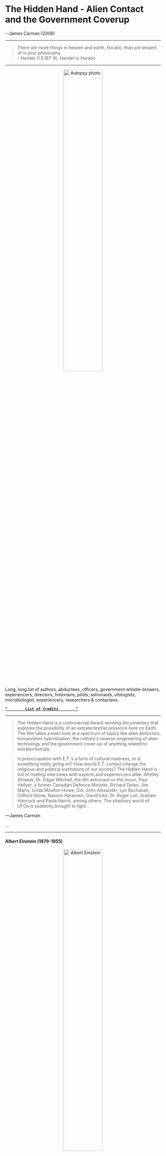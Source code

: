 <h1 id="hidden-hand-toc">The Hidden Hand - Alien Contact and the Government Coverup</h1>

--James Carman (2008)

---

<blockquote>
There are more things in heaven and earth, Horatio,
than are dreamt of in your philosophy.
<br>
- Hamlet (1.5.167-8), Hamlet to Horatio
</blockquote>

---
<p align="center" width="100%">
  <img width="50%" src="https://user-images.githubusercontent.com/41387907/137833610-61ea1c5a-3db4-43fd-b8e1-bf2d87fbd72b.jpg"
    alt="Autopsy photo"</>
</p>

&nbsp;

<p>
Long, long list of authors, abductees, officers, government whistle-blowers, experiencers, directors, historians, 
pilots, astronauts, ufologists, microbiologist, experiencers, researchers & contactees.
</p>

**[`^        List of Credits        ^`](#credits)**

---

<blockquote>
The Hidden Hand is a controversial Award-winning documentary that explores the possibility of an extraterrestrial 
presence here on Earth. The film takes a keen look at a spectrum of topics like alien abduction, human/alien 
hybridization, the military's reverse-engineering of alien technology and the government cover-up of anything related to 
extraterrestrials.
</blockquote>

<blockquote>
Is preoccupation with E.T.'s a form of cultural madness, or is something really going on? How would E.T. contact 
change the religious and political institutions of our society? The Hidden Hand is full of riveting interviews 
with experts and experiencers alike: Whitley Strieber, Dr. Edgar Mitchell, the 6th astronaut on the moon, 
Paul Hellyer, a former Canadian Defence Minister, Richard Dolan, Jim Marrs, Linda Moulton Howe, Col. John Alexander, 
Lyn Buchanan, Clifford Stone, Nassim Haramein, David Icke, Dr. Roger Leir, Graham Hancock and Paola Harris, among 
others. The shadowy world of UFOs is suddenly brought to light.
</blockquote>
—James Carman

...

---

<h4>Albert Einstein (1879-1955)</h4>
<p align="center" width="100%">
  <img width="50%" src="https://user-images.githubusercontent.com/41387907/137834233-99856897-4220-4ed1-ab10-948650a591cf.png"
    alt="Albert Einstein"</>
</p>

Albert Einstein was born at Ulm, in Württemberg, Germany, on March 14, 1879. Six weeks later the family moved to Munich, where he later on began his schooling at the Luitpold Gymnasium. Later, they moved to Italy and Albert continued his education at Aarau, Switzerland and in 1896 he entered the Swiss Federal Polytechnic School in Zurich to be trained as a teacher in physics and mathematics. In 1901, the year he gained his diploma, he acquired Swiss citizenship and, as he was unable to find a teaching post, he accepted a position as technical assistant in the Swiss Patent Office. In 1905 he obtained his doctor’s degree.

Einstein’s researches are, of course, well chronicled and his more important works include Special Theory of Relativity (1905), Relativity (English translations, 1920 and 1950), General Theory of Relativity (1916), Investigations on Theory of Brownian Movement (1926), and The Evolution of Physics (1938). Among his non-scientific works, About Zionism (1930), Why War? (1933), My Philosophy (1934), and Out of My Later Years (1950) are perhaps the most important.

<blockquote>
In a recently unearthed recording of an interview conducted nearly 30 years ago, a former assistant to Albert Einstein alleges that the famed scientist was enlisted to examine the Roswell wreckage, including the ET occupants of the downed craft. UFO researcher Anthony Bragalia uncovered the remarkable revelation when he tracked down ufologist Sheila Franklin, who interviewed Dr. Shirley Wright in 1993 about her time working with Einstein in the summer of 1947. As luck would have it, Franklin still had the tapes from her conversation with the former assistant and what she told the researcher was nothing short of stunning.
</blockquote>
<blockquote>
According to Wright, she accompanied Einstein to what had been dubbed a “crisis conference” that was hastily held in July of 1947 at a remote army airbase in the American southwest. Upon their arrival, the duo entered a hangar that was under heavy security and, when they entered the building, they discovered that it contained a rather curious craft that appeared to have sustained significant damage. “It was disc-shaped, sort of concave,” Wright recalled, “its size stood up to one-fourth of the hangar floor.” While her response to the strange scene was one of “wonderment, half curiosity and maybe half fear,” she said that Einstein was “not disturbed at all” and, instead, was primarily concerned with what sort of insights about propulsion and the universe could be gleaned from the vehicle.
</blockquote>
 <p>
The year of this Einstein quote (1952) is more than interesting. It is the same year that the Robertson Panel (on which Einstein’s associate Goudsmit served) was planned. It was also the same year that mass UFO sightings were occurring with frequency over Washington, DC. And it was the same year that Frank Edwards maintained Einstein had warned the President about attacking the saucers.
</p>
 
<p>
What is more interesting about the Einstein quote is what is not said.  Though Einstein admits that there is reality to the phenomena (“These people are seeing something”), he says that he does not want to know just what it is that the people are seeing.  This is of course disingenuous of Einstein.  Since when does science shy away from encouraging finding solutions to mysteries?  Einstein’s own friend and associate Goudsmit certainly was interested in the phenomena during the same time period Einstein was writing Gardner about it!  It sounds more like Einstein simply does not wish to engage someone outside of his circle on this obviously sensitive matter.
</p>
 
<p>
Another interpretation is that Einstein really did not want to know because he was afraid to know.  And this makes sense.  If what Edwards says is true, Einstein feared the phenomenon.  But what he feared more was us.  Einstein feared our potential for a war-like reaction to the continued flyovers of craft that were piloted by beings that were not from here and that were unknown to science.
</p>

[**`^        back to top        ^`**](#hidden-hand-toc)

...

---
<h4>Victor Hugo (Feb/1802 - May/1885)</h4>

  - Poet, novelist. Les Misérables (1862), and dramatist

<p align="center" width="100%">
  <img width="50%" src="https://user-images.githubusercontent.com/41387907/137834474-7baf4cec-9226-49f9-ac8a-d13aa1bfe106.jpg"
    alt="Victor Hugo Nadar"</>
</p>

<blockquote>
Victor Hugo, in full Victor-Marie Hugo, (born February 26, 1802, Besançon, France—died May 22, 1885, Paris), poet, novelist, and dramatist who was the most important of the French Romantic writers. Though regarded in France as one of that country’s greatest poets, he is better known abroad for such novels as Notre-Dame de Paris (1831) and Les Misérables (1862).
</blockquote>

[**`^        back to top        ^`**](#hidden-hand-toc)
 
...

<h4>Harry Reid - (Dec/1939-Dec/2021)</h4>

Career
Police officer at U.S. Capitol, c. 1961-63; city attorney, Henderson, NV, 1964-66; Nevada state assemblyman, 1969-1970; Nevada lieutenant governor, 1970-74; ran for U.S. Senate but lost, 1974; chairman of the Nevada Gaming Commission, 1977-81; attorney in private practice, 1981-83; congressman, 1983-87; U.S. senator, 1987—; Senate Democratic Whip, 1998-2004; Senate Minority Leader, 2005—.


I love supporting the **[EFF](https://eff.org)**.
This is the *[Markdown Guide](https://www.markdownguide.org)*.
See the section on [`code`](#code).

Read more: **[Harry Reid](https://www.notablebiographies.com/newsmakers2/2006-Ra-Z/Reid-Harry.html#ixzz7Ik2R5aRj)**

---
<h4>Chuck Weiss</h4>

   - Author. How I Learned to Cope with High Strangeness...

<p align="center" width="100%">
  <img width="50%" src="https://user-images.githubusercontent.com/41387907/137834729-21565915-7999-4154-8792-06b4ed597c43.png "Chuck Weiss"
    alt="Chuck Weiss"</>
</p>

<p>
How I Learned to Cope with High Strangeness, Government Harrassment, and My Mother (a True Story)
</p>

[**`^        back to top        ^`**](#hidden-hand-toc)

...

---
<h4>Richard Dolan (7/1962)</h4>

   - Author. UFOs & The National Security State

<p align="center" width="100%">
  <img width="50%" src="https://user-images.githubusercontent.com/41387907/137834820-8d92c542-8ebe-4154-aac6-ecbb187191e9.png "Richard Dolan UFOs & The National Security State"
    alt="Richard Dolan"</>
</p>

<p>
Richard M. Dolan is a gifted historian whose study of U.S. Cold War strategy led him to the broader context of increased security measures and secrecy since World War II. One aspect of such government policies that has continued to hold the public's imagination for over half a century is the question of unidentified flying objects.
</p>
<p>
UFOs and the National Security State is the first volume of a two-part detailed chronological narrative of the national security dimensions of the UFO phenomenon from 1941 to the present. Working from hundreds of declassified records and other primary and secondary sources, Dolan centers his investigation on the American military and intelligence communities, demonstrating that they take UFOs seriously indeed.
</p>
<p>
Included in this volume are the activities of more than fifty military bases relating to UFOs, innumerable violations of sensitive airspace by unknown craft and analyses of the Roswell controversy, the CIA-sponsored Robertson Panel, and the Condon Committee Report. Dolan highlights the development of civilian anti-secrecy movements, which flourished in the 1950s and 1960s until the adoption of an official government policy and subsequent "closing of the door" during the Nixon administration.
</p>


[**`^        back to top        ^`**](#hidden-hand-toc)

...

---

<h4>Whitley Strieber</h4>

   - Author, Communion

[Whitley Strieber and CIA intelligence officer](https://www.unknowncountry.com/dreamland/an-intelligence-officer-with-a-stunning-story-to-tell/ 'Whitley Strieber Web Site')

<p align="center" width="100%">
  <img width="50%" src="https://github.com/bbauska/hidden-hand/blob/main/images/Whitley%20Strieber-communion.png?raw=true"
    alt="Whitley Strieber"</>
</p>

<p align="center" width="100%">
  <img width="15%" src="https://github.com/bbauska/hidden-hand/blob/main/images/Whitley%20Strieber.png?raw=true"
    alt="Whitley Strieber"</>
</p>

[**`^        back to top        ^`**](#hidden-hand-toc)
 
...

---

<h4>Robert Dean</h4>

   - Retired U.S. Army Command Sergeant Major

[Robert Dean](https://user-images.githubusercontent.com/41387907/137834970-18218fac-fe0f-408a-8b06-c86840b85231.png "Robert Dean, US Army Command Sergeant Major")

[**`^        back to top        ^`**](#hidden-hand-toc)

...

---

<h4>Stanton Friedman</h4>

   - Author, Flying Saucers & Science

<p align="center" width="100%">
  <img width="50%" src="https://user-images.githubusercontent.com/41387907/138942240-f945bb6f-aa6b-4059-ab40-49961b052362.png"
    alt="Stanton Friedman"</>
</p>

<h4>THE UFO CHALLENGE</h4>

December 1997
By Stanton T. Friedman

As a nuclear physicist who has had a serious interest in flying saucers since 1958, I have reached four major conclusions:
The evidence is overwhelming that Planet Earth is being visited by intelligently controlled extraterrestrial spacecraft. In other words, SOME UFOs are alien spacecraft. Most are not.

The subject of flying saucers represents a kind of Cosmic Watergate, meaning that some few people in major governments have known since July, 1947, when two crashed saucers and several alien bodies were recovered in New Mexico, that indeed SOME UFOs are ET. As noted in 1950, it’s the most classified U.S. topic.

None of the arguments made against conclusions One and Two by a small group of debunkers such as Carl Sagan, my University of Chicago classmate for three years, can stand up to careful scrutiny.

The Flying Saucer story is the biggest story of the millennium: visits to Planet Earth by aliens and the U.S. government’s cover-up of the best data (the bodies and wreckage) for over fifty years.
slide show
Since 1967 I have lectured on the subject “Flying Saucers ARE Real” at more than 600 colleges and over 100 professional groups in all fifty US states, nine Canadian Provinces, twelve cities in England and nine in other countries, with only eleven hecklers. I have also appeared on hundreds of radio and TV shows. Overall, I have probably answered about 35,000 questions about UFOs and secrecy.

It’s clear that over 97% of the people have NOT read any of the five major scientific studies I discuss, and are unaware of the mountains of evidence that support my conclusions. They are also unaware of the scientific data, as opposed to tabloid nonsense. However, it is also clear from the Opinion Polls and from my own experience that indeed most people accept the notion that SOME UFOs are alien spacecraft. The greater the education, the MORE likely an individual is to accept this proposition. In an October 25, 1995, Oxford University Debate on the resolution “Planet Earth is being visited by intelligent extraterrestrial life,” the affirmative side, of which I was a part, garnered 60% of Debate Union Member votes on the question. Ninety-two percent of 100,000 people calling during a TV Debate in London on June 27, 1997, said Earth has been visited by aliens!

The problem is NOT that there is not enough evidence to justify my conclusions; but that most people, especially the noisy negativists, are unaware of the real, non-tabloid evidence.

Debunkers seem to employ four major rules:
What the public doesn’t know, we certainly won’t tell them. The largest official USAF UFO study isn’t even mentioned in twelve anti-UFO books, though every one of those books’ authors was aware of it.

Don’t bother me with the facts, my mind is made up.

If one can’t attack the data, attack the people. It is easier.

Do one’s research by proclamation rather than investigation. It is much easier, and nobody will know the difference anyway.
Many major media people will concede that if indeed aliens are visiting earth, that would be a major story. But because they take great pride in their KNOWLEDGE of major stories, if this were happening they would know about it. But they don’t. Therefore, anybody who says visits are real must be a crackpot.

I have noted four major reasons why the big names in science and journalism haven’t jumped on the pro-UFO bandwagon:
Ignorance of the data. Scratch a debunker and one usually finds somebody who is putting down what he is not up on.

Fear of ridicule in sponsoring a thesis (only about ten have been submitted relating to UFOs) if a professor, or sponsoring a detailed reportorial investigation if an editor. I check all my audiences and find that, while in agreement with polls, 10% have had a sighting but only 5-10% of these witnesses have been willing to report what they saw. Biggest reason? Fear of ridicule.

Ego. If aliens were visiting Earth, they would call a press conference or ask to talk to the National Academy of Sciences. They haven’t, so aliens must not be visiting. Flying saucers finish the job Copernicus started in taking man out of the middle of the universe. Priests fought Copernicus’s ideas. Today guys in lab coats, rather than priestly robes, fight alien visitations.

Failure to use our knowledge of technology to understand UFO behavior. They say “It is impossible,” rather than “I don’t know how.” Despite the absurd claims of certain ancient academics and fossilized physicists, it is clear on the basis of solid engineering studies that trips to nearby stars are feasible with round trip times shorter than the average person’s lifetime — using, for example, staged fission and fusion propulsion systems. I have worked on both. It’s clear that technological progress comes from doing things differently in an unpredictable way. The history of science is littered with challenges, leveled by people who know nothing about the job at hand, against traditionally “impossible” claims.
The cult of S.E.T.I. (Silly Effort To Investigate) with its crazy notions that nobody would travel — but that aliens, stuck at the level of radio, are trying to attract our attention — mocks the notion of flying saucers, not by dealing with the evidence, but by proclamations about the ABSENCE of evidence. This ignores science.

I prove at every lecture that the NSA and CIA are withholding UFO data. Having worked under security for fourteen years, visited seventeen document archives, and having become aware of the huge black budgets of the NSA, NRO, CIA, DIA, etc., I know how easy it is to keep secrets. My nineteen years of study about crashed saucers, and thirteen years on the Majestic-12 documents have convinced me these are real. The challenge for us all, as we enter the new millennium, is to recognize that while our future is in space, we are not alone. I truly hope we qualify for admission to the Cosmic Kindergarten.

Stanton Friedman
 
<br>

[**`^        back to top        ^`**](#hidden-hand-toc)

---

Paola Harris

  - Author, Connecting the Dots

Italian investigative journalist Paola Leopizzi Harris and French-born information scientist Dr. Jacques F. Vallée have teamed up to uncover the details of a New Mexico crash in 1945, fully two years before the well-known incident at Roswell and the famous sighting by pilot Kenneth Arnold in 1947.

Latest News
The Evolution of Jacques Vallée A personal reflection by Paola Harris, investigative reporter and photojournalist In August of 2020, we all went Le Marais…

 
Links & Resources
Exopolitics Italy is a website created by Paola Harris, MEd., for various Exopolitics initiatives in Italy. Paola is author of Exopolitics: How Do You Speak to…

 
Interviews
The Evolution of Jacques Vallée A personal reflection by Paola Harris, investigative reporter and photojournalist In August of 2020, we all went Le Marais…

 
Contact
Paola Harris on GAIA “Open Minds:” Watch “Secrets of Contact” on GAIA Open Minds: View this “Beyond Belief” episode: HELP FUND PAOLA’S FIELD RESEARCH!


[**`^        back to top        ^`**](#)

---

Joni Strother

  - Abductee
 
Abductee Joni Strother described her traumatic encounters with the aliens, whom she views as sinister entities. Over the years, she believes she's mothered five hybrid children and during a recent abduction she was shown a hybrid camp being guarded by soldiers. There were some 500 hybrids there, and in her interactions with them, they inquired about basic skills such as personal hygiene and how to cook.

[**`^        back to top        ^`**](#hidden-hand-toc)

---
Roger Leir

  - Author, The Aliens and the Scalpel

![image](https://user-images.githubusercontent.com/41387907/140461982-e6ae97f6-b8fa-44bb-a1b9-ad86d7601e92.png)

Dr. Roger K. Leir is one of the world's most important leaders in physical evidence research involving the field of Ufology. In this special session he will reveal scientific proof that WE ARE NOT ALONE.  Dr. Leir is a podiatric surgeon, in private practice for the past 43 years and has written numerous books including The Aliens and the Scalpel,  UFO Crash in Brazil, and Casebook Alien Implants.
 

[**`^        back to top        ^`**](#hidden-hand-toc)

...
---
Jim Sparks

  - Author, The Keepers

![image](https://user-images.githubusercontent.com/41387907/140462182-19d0ef2f-e106-4341-9cde-b9ed8e460743.png)


[**`^        back to top        ^`**](#hidden-hand-toc)

Niara Isley

  - Abductee

[Encounters with Healing](https://encounterswithhealing.com/)

[**`^        back to top        ^`**](#hidden-hand-toc)

...
---

Lyn Buchanan

  - Director, The PSI Institute

[**`^        back to top        ^`**](#hidden-hand-toc)

...
---

Nassim Haramein

  - Director, The Resonance Project Foundation

[**`^        back to top        ^`**](#hidden-hand-toc)

...
---

David Jacobs

  - Historian & Hypnotherapist

[**`^        back to top        ^`**](#hidden-hand-toc)

...
---

Nick Pope

  - Former Head of the British Government's UFO Project

[**`^        back to top        ^`**](#hidden-hand-toc)

...
---

Milton Torres
  
  - Former USAF Fighter Pilot & Astronaut

[**`^        back to top        ^`**](#hidden-hand-toc)

...
---

Edgar D. Mitchell

  - Former Astronaut

[**`^        back to top        ^`**](#hidden-hand-toc)

...
---

James Penniston

 - Sergeant USAF Retired

[**`^        back to top        ^`**](#hidden-hand-toc)


...
---

David Icke
  
  - Author, The Biggest Secret

[**`^        back to top        ^`**](#hidden-hand-toc)


...
---

Jaime Maussan
  
  - TV Producer

[**`^        back to top        ^`**](#hidden-hand-toc)


...
---

John B. Alexander
   
  - Non-Lethal Weapons Specialist (as Col. John B. Alexander)

[**`^        back to top        ^`**](#hidden-hand-toc)

...
---

Paul Hellyer
  
  - Former Canadian Defense Secretary

[**`^        back to top        ^`**](#hidden-hand-toc)

...
---

Charles Hall
  
  - Retired US Army Duty Weather Observer

[**`^        back to top        ^`**](#hidden-hand-toc)

...
---

David Huggins
  
  - Painter & Experiencer

[**`^        back to top        ^`**](#hidden-hand-toc)

...
---

Clifford E. Stone
  
  - Retired US Army Sergeant

[**`^        back to top        ^`**](#hidden-hand-toc)

...
---

Derrel W. Sims
  
  - Private Investigator

[**`^        back to top        ^`**](#hidden-hand-toc)

...
---

James Gilliland
  
  - Director, ECETI

[**`^        back to top        ^`**](#hidden-hand-toc)

...
---

Budd Hopkins

  - Ufologist

[**`^        back to top        ^`**](#hidden-hand-toc)

...
---


<h4>Philip J. Corso</h4>

  - Chief of Pentagon Foreign Technology Desk (archive footage)



#### Background
Philip James Corso (May 22, 1915 – July 16, 1998) was an American Army officer.

He served in the United States Army from February 23, 1942, to March 1, 1963, and earned the rank of Lieutenant Colonel.

Corso published The Day After Roswell, about how he was involved in the research of extraterrestrial technology recovered from the 1947 Roswell UFO Incident. On July 23, 1997, he was a guest on the popular late night radio show, Coast to Coast AM with Art Bell where he spoke live about his Roswell story. This interview was rebroadcast by Coast to Coast AM on July 3, 2010.

#### The Day After Roswell
In his book The Day After Roswell (co-author William J. Birnes) claims he stewarded extraterrestrial artifacts recovered from a crash near Roswell, New Mexico, in 1947.

Corso says a covert government group was assembled under the leadership of the first Director of Central Intelligence, Adm. Roscoe H. Hillenkoetter. Among its tasks was to collect all information on off-planet technology. The US administration simultaneously discounted the existence of flying saucers in the eyes of the public, Corso says.

According to Corso, the reverse engineering of these artifacts indirectly led to the development of accelerated particle beam devices, fiber optics, lasers, integrated circuit chips and Kevlar material.

In the book, Corso claims the Strategic Defense Initiative (SDI), or “Star Wars”, was meant to achieve the destructive capacity of electronic guidance systems in incoming enemy warheads, as well as the disabling of enemy spacecraft, including those of extraterrestrial origin.

Different parts of the Roswell craft were sent to various defense companies, who reverse engineered their properties. This engineering feat eventually led to a number of breakthroughs. Among them were integrated circuitry, night vision equipment, the laser, particle beams, and fiber optics. The contractors were told that the parts were stolen from Russia.

[**`^        back to top        ^`**](#hidden-hand-toc)

...
---

Gordon Novel

  - Self - Former CIA Operative

Gordon Novel is a fascinating man. Carried along on the train of history, Gordon Novel has had a front seat to many of the most controversial chapters in U.S. history. From the Kennedy assassination to Watergate, Waco and beyond, Gordon has really seen it all. In his first interview for over a decade, he gives us a glimpse of his role and perspective on a multitude of subjects including; the Vietnam war, Saddam Hussein and his trial, Majestic and the CIA, UFOs, the 'Extraterrestrial Revolution' and much more.
   
He is charming, bold, uncompromising in his vision and determined to change the world. We are given a special look at Gordon's new quest to bring free energy to the world, along with news of his proposed motion picture in development, KINGDOMS COME, in a deal being brokered with some of the biggest names in Hollywood. With the support of the CIA, he believes his vision of a world set free from the confines of oil and gas will become a reality. A big picture thinker with a strong will and an indomitable spirit, he is forging ahead against all odds. His fierce dedication is something to behold and we wish him every success in his quest.
 


[**`^        back to top        ^`**](#hidden-hand-toc)

...
---

Jim Marrs

  - Self - Author, Alien Agenda

[**`^        back to top        ^`**](#hidden-hand-toc)

...
---

Linda Moulton Howe

  - Self - TV Producer

https://github.com/bbauska/hidden-hand/blob/main/images/linda%20moulton%20howe.png?raw=true


[**`^        back to top        ^`**](#hidden-hand-toc)

...
---

Dan Burisch

  - Retired Government Microbiologist

![Dan Burisch](https://user-images.githubusercontent.com/41387907/138953761-9151e3ff-c85e-41dd-8ba9-f922aab95660.png)

<h5>Introduction</h5>
<p>
I came to know Dr. Dan Burisch (formerly Dan Crain, Ph.D.) many years ago in Las Vegas NV. He and his family became friends with my family and I.... and eventually I came to know his story well. He asked me, in 1997 to write a book about one of his research projects. That became Eagles Disobey: The Case for Inca City, Mars and was released to the public in 1998. During that work I came to know a great deal about Dan's involvement in dark projects that are covertly funded by our military and governmen bodies - including his work up at Area-51, or as it is known by those who work up there: Watertown Strip. Dan became afraid, desperately afraid for his life toward the end of the work on Eagles Disobey. He was terrified of retailiation from his dark project supervisors because he refused to stop looking into the anomalies on Mars - and because he had shared with me many of his experiences "up north" while he was employed in Project Aquarius, and had familiarity with Project Sigma, and Looking Glass.</p>
<p>
Toward the end of 1998 Dan disappeared. His residence was abandoned overnight, and nobody seemed to know where he had been taken. He turned up half way across the country, with most of his memories concerning his association with me and our work on Eagles Disobey altered or erased. I tried my best to remind him of his past, but he did not believe me until I showed him a copy of the book and photographs of himself sitting on my couch playing with the dogs. He returned to his new location, but memories started to break through the conditioning to such an extent that Dan fled and was eventually recaptured and whisked off to a military base for re-conditioning. When they realized that they couldn't keep it up with out damaging his ability to think and function (remember, they wanted him to continue to work for them in his capacity as team leader and microbiologist) they decided to re-wind his memories and return him to Las Vegas under the careful observation of his spouse, who relays all communication up the pipeline, and signs much of her correspondence with her title/designation PsiOpSec.</p>
<p>
I was permitted very limited contact with him during that time, mostly because he made life unbearable until they honored his demand to talk to me. But he was eventually moved again and housed at the Papoose Lab facility where he could conduct critical biological studies on captive entity they had housed in their lab, on Level-5. Contact was intermittent, but then, in early 2001 I got a strange email that caught my attention. It was from mj01@missilemail.com. Since I knew that Dan was involved with Majestic and MJ12, I was immediately on alert. It turned out to be from a person inside the project Dan was working on, who was so upset with the situation that he felt compelled to seek my help. He was aware of my identity and long standing friendship with Dan because it was contained in the briefings he got prior to accepting his assignment, and figured I might be willing to assist. My contact is now dead. He was discovered communicating with me, and was involuntarily "retired". His letters read as follows, and give a troubling glimpse into the prison-like world that was created to maintain control of Dr. Dan Burisch and force him to comply with the wishes of the 'powers that be' as he eventually came to call them.
</p>

[**`^        back to top        ^`**](#hidden-hand-toc)

...
---

Graham Hancock

  - Author, Fingerprints of the Gods

![image](https://user-images.githubusercontent.com/41387907/137835253-39381b64-61b7-48e7-9602-4ae76004db5e.png)


[**`^        back to top        ^`**](#hidden-hand-toc)

...
---

Melinda Leslie

  - Researcher & Abductee
 
MELINDA LESLIE is a UFO abductee and has been public with her own extraterrestrial and covert-ops human abduction experiences for 28 years and is considered by many to be the authority on a military and intelligence agency involvement in UFO abduction cases. Both her research and personal experiences have been featured in 25 books by prominent authors in ufology.

[**`^        back to top        ^`**](#hidden-hand-toc)

...
---

Jesse Long

  - Abductee

[**`^        back to top        ^`**](#hidden-hand-toc)

...
---

Yvonne Smith

  - Hypnotherapist

[**`^        back to top        ^`**](#hidden-hand-toc)

...
---

Marc Brinkerhoff

  - Contactee & Artist

[**`^        back to top        ^`**](#hidden-hand-toc)

...
---

Shelley Yates

  - Director, Fire the Grid

[**`^        back to top        ^`**](#hidden-hand-toc)

...
---

Julian Michael

  - Hypnotherapist

[**`^        back to top        ^`**](#hidden-hand-toc)

...
---

J.J. Hurtak

  - Author, The Keys of Enoch

[**`^        back to top        ^`**](#hidden-hand-toc)

...
---

Melissa Reid
  
   - Experiencer & Artist

[**`^        back to top        ^`**](#hidden-hand-toc)

...
---

Jeremy Vaeni

  - Experiencer & Writer

[**`^        back to top        ^`**](#hidden-hand-toc)

...
---

Farah Yurdozu
  
  - Experiencer & Researcher

[**`^        back to top        ^`**](#hidden-hand-toc)

...
---

Posey Gilbert

  - Experiencer

[**`^        back to top        ^`**](#hidden-hand-toc)

...
---

Alan White

  - Experiencer & Composer

[**`^        back to top        ^`**](#hidden-hand-toc)

...
---

Harold Egeln

  - Experiencer & Journalist

[**`^        back to top        ^`**](#hidden-hand-toc)

...
---

Stephen Bassett

  - Director, Paradigm Research Group

![image](https://user-images.githubusercontent.com/41387907/140463116-6170534f-ae83-4506-a093-00cf97874830.png)

Stephen G. Bassett is the first extraterrestrial life (ET), disclosure (ufology) lobbyist in the United States, executive director and treasurer of the political action committee Extraterrestrial Phenomena Political Action Committee and executive director[1][non-primary source needed] of Paradigm Research Group (PRG)[2] that says it wants end to end the governments imposed truth embargo regarding the facts of extraterrestrials engaging the human race. During the run-up to the presidential election 2014-2016, Bassett met with House and Senate staffers regarding the need for new congressional hearings addressing the modern evidence for an extraterrestrial presence.

[**`^        back to top        ^`**](#hidden-hand-toc)

...
---

John Lear
 
  -  CIA pilot, UFO researcher

![John Lear](https://user-images.githubusercontent.com/41387907/140462399-903e5cd6-8146-4f54-8595-4ec33de1ac1b.png)

INTRODUCTION:

John Lear, retired airline captain, with over 19,000 hours of flight-time, has flown in over 100 different types of planes in 60 different counties around the world.

Son of Lear Jet inventor, Bill Lear, John is the only pilot to hold every FAA airplane certificate, to include airplane transport rating, flight instructor, ground instructor, flight navigator, engineer, aircraft dispatcher, airframe powerplant mechanic, parachute rigger, and tower operator.

He flew secret missions for the CIA in Central and Southeast Asia, Eastern Europe, the Middle East and Africa between 1966 and 1983. He has flown as Captain and check pilot for over 10 different airlines.

John held 17 world records including speed around the world in a Lear Jet Model 24, set in 1966. He was presented with the PATCO award for outstanding airmanship in 1968, and the Symons Wave memorial. He was the youngest American to climb the Matterhorn in Switzerland in 1959 and in the 1970's owned and skippered the Americas Cup boat, the Soliloquy, out of Marina Del Rey.

In 1968, John raced a Douglas B26 Invader in the unlimited class at the Reno air races.  

He was a Senior Vice Commander of the China Post 1, the American Legion Post for Soldiers of Fortune.  He is a 20 year member of the special operations Association.

John is the current owner and operator of the only permitted gold mine operation Cutthroat Mining Corporation in Clarke County, Nevada. His efforts to clean up the Treasure Hawk Gold Butte mine won him the state of Nevada award for excellence in mining reclamation in 1999.  John is a MSHA (Mine, Safety, and Health Administration) and holds a blaster license from the Nevada certified mining instructor from the Nevada State Fire Marshall.

John's passion for the preservation and documentation of the history of the Gold Butte  has made him a authority on the area.

John has been a resident of Las Vegas since 1994 and was a republican State Senate candidate in 1980.

John has 4 daughters, 2 grandchildren, and lives with his wife in Las Vegas. - Las Vegas businesswoman, Mary Lee Lear in Sunrise Manor.

In 1988, John met and became friends with Bob Lazar, the government scientist who worked on the back-engineering of the propulsion system of the extraterrestrial UFOs at area S-4. That's just outside the infamous and ultrasecret Area 51.

In March 1989, Lazar took John to an area close to Rachel Nevada where he witnessed the flight of a flying saucer at the exact time Lazar told him it would occur.

Two weeks later on another UFO spying mission, John, Lazar and 3 others were caught by security forces - (that's CAUGHT folks) - and the next day, - the very next day - Lazar lost his job at the government program for that breach of security. Lazar has been branded by many as a fraud, a charge to which John responds, " Those who say that Lazar was a fraud simply don't know the facts of this incredible 12 month period.  I was there - they weren't."

During the late 1980's, John tracked down and found the Army Intelligence Analyst who read, probably by accident, the U.S. government report Grudge 13, which documented the history of the U.S. UFO coverup and details of saucer recoveries, disposition of their occupants, and handling  (That's HANDLING) of civilian witnesses.

The report included clear photographs of these recovered extraterrestrial craft and beings - (That's BEINGS) found inside. It further detailed how recoveries were made worldwide and specially designed transports to accommodate the craft.

John spent time poking around other UFO related areas to include Dulce, Secora, Aztec, Alamagorda, Albuquerque, Los Alamos and Bentwaters airbase near London.

Since that time, John has learned many incredible and interesting facts about the solar system and planets including the existence of huge structures, arches, bridges and domes on the moon, cities on Mars, huge extraterrestrial ships mining the rings of Saturn, the incredible but secret agenda of Apollo 17, to the huge rectangular opening in the south massif of the Taurus-Littrow Highlands called Nansen.



NASA Photo ID: AS17-137-21011 File Name: 10075963.jpg

Film Type: 70mm Date Taken: 12/12/72

Title: View of lunarscape at Station 4 with Astronaut Schmitt working at LRV

Description: A view of the lunarscape at Station 4 (Shorty Crater) showing
Scientist-Astronaut Harrison H. Schmitt working at the lunar roving vehicle
(LRV) during the second Apollo 17 extravehicular activity (EVA-2) at the
Taurus-Littrow landing site. (Lunar landing site: 20.2 N, 30.8 E )
This is the area where Schmitt first spotted the orange soil.
Orange soil is clearly visible on either side of the rover in
this picture. Shorty Crater is to the right. The peak in the
center background is Family Mountain. A portion of South Massif
is on the horizon at the left edge.  (Apollo 17 samples)

NOTE: The Valley of Taurus-Littrow

The image linked here is a portion of Pan Camera frame AS17-2309 showing the South Massif at the upper right and the Sculptured Hills at the lower left. The North Massif is at the bottom right and Henry Crater is the rightmost of the three large craters in a triangular pattern at the foot of the mountain. This orientation is to facilitate comparison with features in the Station 6 high resolution images below. See also the labeled version of this frame. The distance from Station 6 above Henry to the LM is 3.5 km; to Bear Mountain, about 8 km; and to the outcrop noted in 21498 below, about 18 km. Scans by Ron Wells.

Apollo 17 Pan Camera frame AS17-2309 Details

The frame was taken on December 11, 1972 at 23:47:38.1 GMT during CSM Rev 15 from an altitude of 113.07 km. In terms of the mission time, the photo was taken at
116:54:38 -- just seven minutes before Gene and Jack started their watches for the first EVA. John Pfannerstill has scanned three portions of the frame.

In the central area around the LM, the largest crater is Camelot at the upper left. A labeled version highlights the LM and Poppie. In the area north of the LM, covering the EVA-3 traverse, Henry is the large crater at the foot of the North Massif just above and to the right of the center of the image. In the area west of the LM, covering the EVA-2 traverse, Nansen is at the lower left, Camelot is at the right edge above center, and Shorty is the sharp-rimmed, dark-edged crater at top center, about a Camelot diameter below the top edge of the image.

[**`^        back to top        ^`**](#hidden-hand-toc)

...
---

![image](https://user-images.githubusercontent.com/41387907/140462399-903e5cd6-8146-4f54-8595-4ec33de1ac1b.png)

[**`^        back to top        ^`**](#hidden-hand-toc)

...
---

Dr. J. Allen Hynek (left) and Dr. Jacques Vallée (right).
 
  - UFOlogists, founder of Close Encounters of the 3rd Kind

 
![image](https://user-images.githubusercontent.com/41387907/150276142-161bb3e7-48fc-46ef-b494-db557b211dc6.png)
&nbsp;

[**`^        back to top        ^`**](#hidden-hand-toc)

...
---

Leonard Stringfield (1920-1994)
 
  - UFOlogist (maybe the best ever), writer

&nbsp;

![Leonard Stringfield](https://github.com/bbauska/hidden-hand/blob/main/images/leonard%20stringfield%20-%20photo.png?raw=true)

Leonard Stringfield (1920–1994) was an American ufologist who took particular interest in crashed flying saucer stories. He died in 1994.[1]

Stringfield was director of Civilian Research, Interplanetary Flying Objects (CRIFO), and published a monthly newsletter, ORBIT. In 1957 he became public relations adviser for the civilian UFO group, National Investigations Committee On Aerial Phenomena (NICAP), under the direction of Donald Keyhoe, a friend since 1953. From 1967 to 1969, Stringfield served as an "Early Warning Coordinator" for the Condon Committee. 
During the 1970s, he wrote a number of books about alleged recoveries of alien spaceships and alien bodies.

In 1978, Stringfield served as UFO research adviser to Grenada Prime Minister Sir Eric Gairy. Privately, Stringfield worked as Director of Public Relations and Marketing Services for DuBois Chemicals, a division of Chemed Corporation, Cincinnati. He self-published "Status Reports" on alleged UFO "crash-retrievals" until his death. He died December 18, 1994 after a long battle with lung cancer.[1]

#### World War II sighting

Stringfield's interest in the subject began August 28, 1945, just three days before the end of the war, when he was an Army Air Force intelligence officer en route to Tokyo, Japan, along with twelve other specialists in the Fifth Air Force. As they approached Iwo Jima at about ten thousand feet in a sunlit sky, Stringfield related:

>"I was shocked to see three teardrop-shaped objects from my starboard-side window. They were brilliantly white, like burning magnesium, and closing in on a parallel  course to our C-46. Suddenly, our left engine feathered, and I was later to learn that the magnetic navigation-instrument needles went wild. As the C-46 lost  altitude, with oil spurting from the troubled engine, the pilot sounded an alert; crew and passengers were told to prepare for a ditch! I do not recall my thoughts or actions during the next, horrifying moments, but my last glimpse of the three bogies placed them about 20 degrees above the level of our transport. Flying in the same, tight formation, they faded into a cloud bank. Instantly, our craft's engine revved up, and we picked up altitude and flew a steady course to land safely at Iwo Jima."

#### UFO interest rekindled

Stringfield said his World War II encounter was so traumatic that he tried to forget about it. But he was drawn back into the UFO field in 1950 when two very sincere people related flying saucer sightings to him. Stringfield then wrote:

"This one experience near Iwo Jima was proof enough to me in 1950 that the 'foo fighter' of World War II--sometimes dubbed 'Kraut fireball' in the European Theater--and the flying saucer were one and the same kind of machine and from the same source: outer space."

Uneasy about the "rumored loss of Air Force interceptors chasing UFOs, the low-level green fireballs over Sweden and the southwestern United States" and his own experience, Stringfield related he was concerned about the "intent" behind the probes. In March 1954, he created Civilian Research, Interplanetary Flying Objects (CRIFO), and published a monthly newsletter, ORBIT.

The newsletter caught the attention of radio newscaster Frank Edwards, who allowed Stringfield to announce it on his popular program in May. Instantly, Stringfield was deluged with mail and newspapers, and radio stations from coast to coast called, wanting saucer news. Stringfield soon had 2500 paid subscribers to ORBIT. During the mid-1950s, CRIFO became the world's largest civilian UFO research group.

Then Stringfield wrote, "Also taking note of CRIFO was the Air Force." Stringfield said the Air Defense Command in Columbus, Ohio called him September 9, 1955, and wanted his cooperation in obtaining immediate sighting reports using his large network of sources. To his surprise, he was also informed that the Ground Observer Corps (GOC) in southwestern Ohio had been instructed to report UFO activity directly to him for screening. (Stringfield lived in Cincinnati, Ohio.) He was then to call the ADC using a telephone code number ("Fox Trot Kilo 3-0 Blue") to report the better sightings. He was requested "not to ask any questions."

Later a member of the GOC informed him as to what happened to his screened reports. If the sighting was confirmed by radar, jets were then scrambled for intercept and the matter became classified. Stringfield recounted one such spectacular incident, on the night of August 23/24, 1955, when multiple UFOs were spotted on radar in the Columbus/Cincinnati region. Numerous jets were sent up for intercept over a wide region, but cloud cover prevented Stringfield from seeing what was happening, though he could hear the jets overhead.

To his surprise, the Air Force cleared his reporting of the incident in his newsletter. But when he tried to interest the local Cincinnati newspapers, the story was officially denied, as was his connection with the ADC.

Despite the official public denial of his work for the ADC, Stringfield wrote that he received a letter in 1956, thanking him for his assistance from no less than Major General John A. Samford, director of Air Force Intelligence. He also received a letter in 1955 from Captain Edward J. Ruppelt, who had been director of the Air Force's public UFO investigation Project Blue Book from 1951-1953. Ruppelt was requesting information on CRIFO for the book he was writing at the time (The Report on Unidentified Flying Objects), and praised the report-collecting net Stringfield had established.

Stringfield said he continued his "cooperation" with the Air Force through 1956 until the GOC was disbanded and his screening duties for them ceased. Stringfield's relationship with the ADC during this period is recounted in his 1957 book, Inside Saucer Post, 3-0 Blue and in his 1977 book, Situation Red.

In 1957, Stringfield discontinued CRIFO and his monthly newsletter. The same year, he became public relations adviser for the newly formed civilian UFO group NICAP under the direction of Donald Keyhoe, a friend of his since 1953. He held the post until 1972, at which point he continued his private UFO research.

For over 30 years, Stringfield served in several of the major UFO Organizations in a public relations capacity. From 1957 to 1970, he was public relations adviser with the National Investigations Committee on Aerial Phenomena. Later on, he was director of public relations and board member of the Mutual UFO Network. He was also regional investigator for the Center for UFO Studies directed by Dr. J. Allen Hynek.

From 1967-1969, Stringfield served as an "Early Warning Coordinator" for the so-called Condon Committee, the government sponsored scientific UFO investigation. His job, like his earlier one for the ADC, was to screen and report all UFO activity in southwestern Ohio.

It was during the 1970s that Stringfield began collecting witness accounts of UFO crash recoveries, including alien bodies. Many of these stories centered around activities at nearby Wright-Patterson AFB in Dayton, Ohio.

Also, when Grenada Prime Minister Sir Eric Gairy proposed the establishment of a UFO research agency within the United Nations in 1978, during the 32nd General Assembly of the UN, Stringfield served as his adviser.

Stringfield retired in 1981 as Director of Public Relations and Marketing Services for DuBois Chemicals, a division of Chemed Corp, after 31 years service with the company.

Stringfield first publicly reported his so-called "crash/retrieval" findings at a 1978 MUFON Symposium. He said he received two death threats beforehand, but was never sure who was behind them or how serious they were. Thereafter, he self-published seven "Status Reports" on new crash-retrieval research until his death in 1994.

#### Noted crash/retrieval cases

	   - Roswell UFO incident - Witness accounts of the Roswell UFO incident
	   - Kecksburg UFO incident
	   - Shag Harbour UFO incident
	   - Height 611 UFO Incident

#### Associated Organizations

   	* Civilian Research, Interplanetary Flying Objects (CRIFO)
  	 * National Investigations Committee On Aerial Phenomena (NICAP)
  	 * Mutual UFO Network (MUFON)
  	 * Fund for UFO Research (FUFOR)
  	 * Center for UFO Studies (CUFOS)
  	 * Citizens Against UFO Secrecy (CAUS)


#### Newsletter

>"Inside Saucer Post, 3-0 Blue" (1957), describing his activities as Director of Civilian > Research Interplanetary Flying Objects (C.R.I.F.O.)


#### Book

  * Situation Red: The UFO Siege (1977)

#### Status Reports

   1. Status Report I - Retrievals Of The Third Kind
   2. Status Report II - The UFO Crash/Retrieval Syndrome
   3. Status Report III - UFO Crash/Retrievals: Amassing The Evidence
   4. Status Report IV - The Fatal Encounter At Ft. Dix-McGuire
   5. Status Report V - UFO Crash/Retrievals: Is The Coverup Lid Lifting?
   6. Status Report VI - UFO Crash/Retrievals: The Inner Sanctum

#### Sources:

This is the *[NICAP](http://www.nicap.org/bios/stringfield.htm)*.

Leonard Stringfield: *[Leonard Stringfield](wikipedia]http://en.wikipedia.org/wiki/Leonard_H._Stringfield)*

&nbsp;

*[ufo podcast](https://blubrry.com/podcast_ufo/archive/?pi=4)*


[**`^        back to top        ^`**](#hidden-hand-toc)

...
---

#### Rest of cast listed alphabetically:

  - Richard Campbell
  - Major Desmond Morton
  - Andrew von Urtz
  - Alien

<h3 id="credits">Writing Credits (in alphabetical order)</h2>

  - James Carman	Cast (in credits order)
  - Tristan Layton	...	Self - Narrator (voice)
  - Richard Dolan	...	Self - Author, UFOs & The National Security State
  - Whitley Strieber	...	Self - Author, Communion
  - Robert Dean	...	Self - Retired U.S. Army Command Sergeant Major
  - Stanton Friedman	...	Self - Author, Flying Saucers & Science
  - Paola Harris	...	Self - Author, Connecting the Dots
  - Joni Strother	...	Self - Abductee
  - Roger Leir	...	Self - Author, The Aliens and the Scalpel
  - Jim Sparks	...	Self - Author, The Keepers
  - Niara Isley	...	Self - Abductee
  - Lyn Buchanan	...	Self - Director, The PSI Institute
  - Nassim Haramein		...	Self - Director, The Resonance Project Foundation
  - David Jacobs	...	Self - Historian & Hypnotherapist
  - Nick Pope	...	Self - Former Head of the British Government's UFO Project
  - Milton Torres	...	Self - Former USAF Fighter Pilot
  - Edgar D. Mitchell	...	Self - Former Astronaut
  - James Penniston	...	Self - Sergeant USAF Retired
  - David Icke	...	Self - Author, The Biggest Secret
  - Jaime Maussan	...	Self - TV Producer
  - John B. Alexander	...	Self - Non-Lethal Weapons Specialist (as Col. John B. Alexander)
  - Paul Hellyer	...	Self - Former Canadian Defense Secretary
  - Charles Hall	...	Self - Retired US Army Duty Weather Observer
  - David Huggins	...	Self - Painter & Experiencer
  - Clifford E. Stone	...	Self - Retired US Army Sergeant
  - Derrel W. Sims	...	Self - Private Investigator
  - James Gilliland	...	Self - Director, ECETI
  - Budd Hopkins	...	Self - Ufologist
  - Philip J. Corso	...	Self - Chief of Pentagon Foreign Technology Desk (archive footage)
  - Gordon Novel	...	Self - Former CIA Operative
  - Jim Marrs...	Self - Author, Alien Agenda
  - Linda Moulton Howe...	Self - TV Producer
  - Dan Burisch	...	Self - Retired Government Microbiologist
  - Graham Hancock	...	Self - Author, Fingerprints of the Gods
  - Melinda Leslie...	Self - Researcher & Abductee
  - Jesse Long...	Self - Abductee
  - Yvonne Smith...	Self - Hypnotherapist
  - Marc Brinkerhoff...	Self - Contactee & Artist
  - Shelley Yates	...	Self - Director, Fire the Grid
  - Julian Michael	...	Self - Hypnotherapist
  - J.J. Hurtak	...	Self - Author, The Keys of Enoch
  - Melissa Reid...	Self - Experiencer & Artist
  - Jeremy Vaeni...	Self - Experiencer & Writer
  - Farah Yurdozu...	Self - Experiencer & Researcher
  - Posey Gilbert...	Self - Experiencer
  - Alan White...	Self - Experiencer & Composer
  - Harold Egeln...	Self - Experiencer & Journalist
  - Stephen Bassett	...	Self - Director, Paradigm Research Group
  
  

#### Rest of cast listed alphabetically:
  - Richard Campbell...	Major Desmond Morton
  - Andrew von Urtz	...	Alien

#### Produced by 
  - James Carman	...	executive producer / producer
  - Chris Edwards	...	consulting producer
  - David McGrath	...	consulting producer
  - Sabine Schenk	...	co-producer
  - Alan Steinfeld	...	co-producer
  
#### Music by 
  - Mikael Karlsson	
  
#### Cinematography by 
  - James Carman	
  
#### Film Editing by 
  - Dan Rovetto	
  - Arnie Schlissel	
  
#### Makeup Department 
  - Lisa Iadarola	...	makeup artist

#### Editorial Department 
  - James Carman	...	editor
  - Arnie Schlissel	...	colorist / on-line editor

#### Music Department 
  - Carrie Beehan	...	theme song
  - Mikael Karlsson	...	composer: theme music

#### Additional Crew 
  - Patrick Chin	...	assistant producer
  - Chris Perez	...	clearance 
  
#### counsel (as Christopher L. Perez)

**[`^        go to credits        ^`](#credits)**

&nbsp;

[**`^        back to top        ^`**](#hidden-hand-toc)
